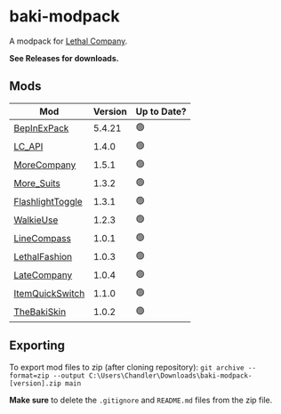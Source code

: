 # baki-modpack
A modpack for [Lethal Company](https://store.steampowered.com/app/1966720/Lethal_Company/).

**See Releases for downloads.**

<!--🔴 🟡 🟢-->

## Mods

| Mod | Version | Up to Date? |
|-|-|-|
| [BepInExPack](https://thunderstore.io/c/lethal-company/p/BepInEx/BepInExPack/) | 5.4.21 | 🟢 |
| [LC_API](https://thunderstore.io/c/lethal-company/p/2018/LC_API/) | 1.4.0 | 🟢 |
| [MoreCompany](https://thunderstore.io/c/lethal-company/p/notnotnotswipez/MoreCompany/) | 1.5.1 | 🟢 |
| [More_Suits](https://thunderstore.io/c/lethal-company/p/x753/More_Suits/) | 1.3.2 | 🟢 |
| [FlashlightToggle](https://thunderstore.io/c/lethal-company/p/Renegades/FlashlightToggle/) | 1.3.1 | 🟢 |
| [WalkieUse](https://thunderstore.io/c/lethal-company/p/Renegades/WalkieUse/) | 1.2.3 | 🟢 |
| [LineCompass](https://thunderstore.io/c/lethal-company/p/juniper/LineCompass/) | 1.0.1 | 🟢 |
| [LethalFashion](https://thunderstore.io/c/lethal-company/p/BatTeam/LethalFashion/) | 1.0.3 | 🟢 |
| [LateCompany](https://thunderstore.io/c/lethal-company/p/anormaltwig/LateCompany/) | 1.0.4 | 🟢 |
| [ItemQuickSwitch](https://thunderstore.io/c/lethal-company/p/vasanex/ItemQuickSwitch/) | 1.1.0 | 🟢 |
| [TheBakiSkin](https://thunderstore.io/c/lethal-company/p/bakivaki/TheBakiSkin/) | 1.0.2 | 🟢 |

## Exporting
To export mod files to zip (after cloning repository):
`git archive --format=zip --output C:\Users\Chandler\Downloads\baki-modpack-[version].zip main`

**Make sure** to delete the `.gitignore` and `README.md` files from the zip file.
